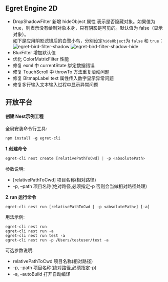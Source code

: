 

## Egret Engine 2D    

* DropShadowFilter 新增 hideObject 属性
表示是否隐藏对象。如果值为 true，则表示没有绘制对象本身，只有阴影是可见的。默认值为 false（显示对象）。  
如下是应用阴影滤镜后的白鹭小鸟，分别设定`hideObject`为 `false` 和 `true`：       
    ![egret-bird-filter-shadow][]    ![egret-bird-filter-shadow-hide][]          
* BlurFilter 增加默认值
* 优化 ColorMatrixFilter 性能
* 修复 exml 中 currentState 绑定数据错误
* 修复 TouchScroll 中 throwTo 方法重复滚动问题
* 修复 BitmapLabel text 属性传入数字显示异常问题
* 修复多行输入文本输入过程中显示异常问题

## 开放平台    

#### 创建 Nest示例工程
全局安装命令行工具:
~~~ javascript
npm install -g egret-cli
~~~

**1.创建命令**

~~~ javascript
egret-cli nest create [relativePathToCwd] | -p <absolutePath>
~~~    
参数说明:
* [relativePathToCwd] 项目名称(相对路径)
* -p, –path 项目名称(绝对路径,必须指定-p 否则会当做相对路径处理)

**2.run 运行命令**

~~~
egret-cli nest run [relativePathToCwd | -p <absolutePath>] [-a]
~~~

用法示例:    
~~~
egret-cli nest run
egret-cli nest run -a
egret-cli nest run test -a
egret-cli nest run -p /Users/testuser/test -a 
~~~

可选参数说明:
* relativePathToCwd 项目名称(相对路径)
* -p, –path 项目名称(绝对路径,必须指定-p)
* -a, –autoBuild 打开自动编译

[bern_hdr]: 5791e02548192.jpg
[egret-bird-filter-shadow]: 5791e0255665b.png
[egret-bird-filter-shadow-hide]: 5791e0253bbb2.png

<!--Engine2D/releaseNote/egret-3-1-4/-->
